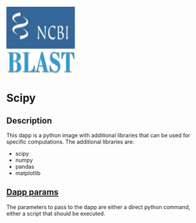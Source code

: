 ![dapp logo](./logo.png)
# Scipy
## Description
This dapp is a python image with additional libraries that can be used for specific computations. The additional libraries are:
- scipy
- numpy
- pandas
- matplotlib

## [Dapp params](./iexec.js)
The parameters to pass to the dapp are either a direct python command, either a script that should be executed.
